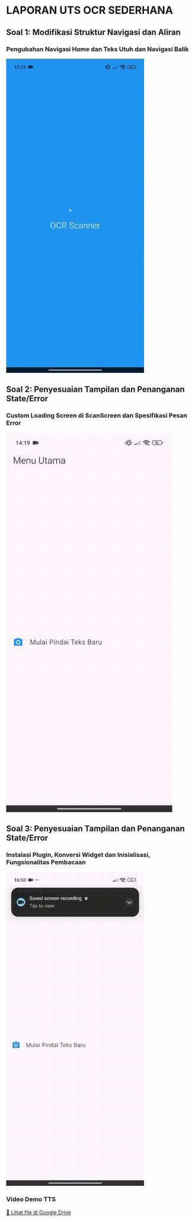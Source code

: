 # LAPORAN UTS OCR SEDERHANA
## Soal 1: Modifikasi Struktur Navigasi dan Aliran
### Pengubahan Navigasi Home dan Teks Utuh dan Navigasi Balik
![Soal 1](gif/soal1.gif)

## Soal 2: Penyesuaian Tampilan dan Penanganan State/Error
### Custom Loading Screen di ScanScreen dan Spesifikasi Pesan Error
![Soal 2](gif/soal2.gif)

## Soal 3: Penyesuaian Tampilan dan Penanganan State/Error
### Instalasi Plugin, Konversi Widget dan Inisialisasi, Fungsionalitas Pembacaan
![Soal 3](gif/soal3.gif)

### Video Demo TTS
[📂 Lihat file di Google Drive](https://drive.google.com/file/d/1vXNu0L0tqP2kznSEOQiRQubllntStOcY/view?usp=sharing)
